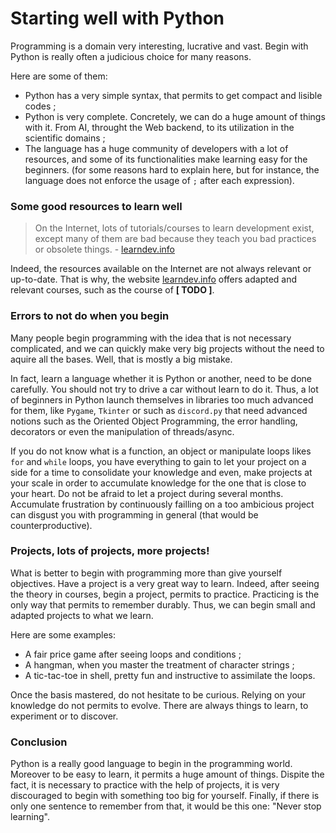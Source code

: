 # Starting well with Python

Programming is a domain very interesting, lucrative and vast.
Begin with Python is really often a judicious choice for many reasons.

Here are some of them:
- Python has a very simple syntax, that permits to get compact and lisible codes ;
- Python is very complete. Concretely, we can do a huge amount of things with it.
From AI, throught the Web backend, to its utilization in the scientific domains ;
- The language has a huge community of developers with a lot of resources,
 and some of its functionalities make learning easy for the beginners.
(for some reasons hard to explain here, but for instance, the language does not enforce the usage of `;` after each expression).


### Some good resources to learn well

> On the Internet, lots of tutorials/courses to learn development exist, except many
> of them are bad because they teach you bad practices or 
> obsolete things. - [learndev.info](https://www.learndev.info/en)

Indeed, the resources available on the Internet are not always relevant or up-to-date.
That is why, the website [learndev.info](https://www.learndev.info/en) offers adapted and relevant courses,
such as the course of **[ TODO ]**.



### Errors to not do when you begin

Many people begin programming with the idea that is not necessary complicated,
and we can quickly make very big projects without the need to aquire all the bases.
Well, that is mostly a big mistake.

In fact, learn a language whether it is Python or another, need to be done carefully.
You should not try to drive a car without learn to do it. Thus, a lot of beginners 
in Python launch themselves in libraries too much advanced for them, like `Pygame`, `Tkinter` or such as `discord.py`
that need advanced notions such as the Oriented Object Programming, the error handling,
decorators or even the manipulation of threads/async.

If you do not know what is a function, an object or manipulate loops likes `for` and `while` loops,
you have everything to gain to let your project on a side for a time to consolidate your knowledge and even, make
projects at your scale in order to accumulate knowledge for the one that is close to your heart.
Do not be afraid to let a project during several months.
Accumulate frustration by continuously failling on a too ambicious project can disgust you with
programming in general (that would be counterproductive).


### Projects, lots of projects, more projects!

What is better to begin with programming more than give yourself objectives. Have a project
is a very great way to learn. Indeed, after seeing the theory in courses,
begin a project, permits to practice. Practicing is the only way that permits to remember durably.
Thus, we can begin small and adapted projects to what we learn.

Here are some examples:
- A fair price game after seeing loops and conditions ;
- A hangman, when you master the treatment of character strings ;
- A tic-tac-toe in shell, pretty fun and instructive to assimilate the loops.

Once the basis mastered, do not hesitate to be curious. Relying on your knowledge do not permits to evolve.
There are always things to learn, to experiment or to discover.

### Conclusion

Python is a really good language to begin in the programming world. Moreover to be easy to learn,
it permits a huge amount of things. Dispite the fact, it is necessary to practice with the help of projects,
it is very discouraged to begin with something too big for yourself.
Finally, if there is only one sentence to remember from that, it would be this one: "Never stop learning".